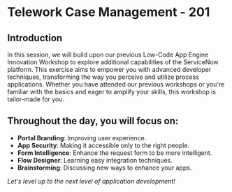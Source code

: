 # Telework Case Management - 201

## Introduction

In this session, we will build upon our previous Low-Code App Engine Innovation Workshop to explore additional capabilities of the ServiceNow platform. This exercise aims to empower you with advanced developer techniques, transforming the way you perceive and utilize process applications. Whether you have attended our previous workshops or you're familiar with the basics and eager to amplify your skills, this workshop is tailor-made for you.

## Throughout the day, you will focus on:

- **Portal Branding**: Improving user experience.
- **App Security**: Making it accessible only to the right people.
- **Form Intelligence**: Enhance the request form  to be more intelligent.
- **Flow Designer**: Learning easy integration techniques.
- **Brainstorming**: Discussing new ways to enhance your apps.

_Let's level up to the next level of application development!_